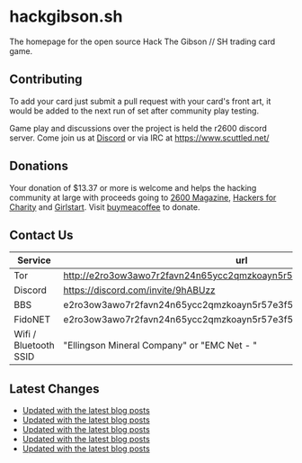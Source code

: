 # hackgibson.sh
The homepage for the open source Hack The Gibson // SH trading card game.


## Contributing

To add your card just submit a pull request with your card's front art, it would be added to the next run of set after community play testing.

Game play and discussions over the project is held the r2600 discord server. Come join us at [Discord](https://discord.com/invite/9hABUzz) or via IRC at https://www.scuttled.net/


## Donations

Your donation of $13.37 or more is welcome and helps the hacking community at large with proceeds going to [2600 Magazine](https://2600.com/), [Hackers for Charity](https://hackersforcharity.org) and [Girlstart](https://girlstart.org).  Visit [buymeacoffee](https://www.buymeacoffee.com/hackgibson.sh) to donate.


## Contact Us

Service | url
-|-
Tor | http://e2ro3ow3awo7r2favn24n65ycc2qmzkoayn5r57e3f56nvjwdcgg32ad.onion
Discord | https://discord.com/invite/9hABUzz
BBS | e2ro3ow3awo7r2favn24n65ycc2qmzkoayn5r57e3f56nvjwdcgg32ad.onion:23
FidoNET | e2ro3ow3awo7r2favn24n65ycc2qmzkoayn5r57e3f56nvjwdcgg32ad.onion:24554
Wifi / Bluetooth SSID | "Ellingson Mineral Company" or "EMC Net - <fidonet address>"

## Latest Changes
<!-- BLOG-POST-LIST:START -->
- [Updated with the latest blog posts](https://github.com/DFW2600/hackgibson.sh/commit/a286c03e942017b560534702e2b26a301552b481)
- [Updated with the latest blog posts](https://github.com/DFW2600/hackgibson.sh/commit/0ea699b27a89ce1fbc8dd4fad316d5f66984ec2c)
- [Updated with the latest blog posts](https://github.com/DFW2600/hackgibson.sh/commit/15095b438cb464ddae7a559b8326edb4359ab33e)
- [Updated with the latest blog posts](https://github.com/DFW2600/hackgibson.sh/commit/12ca827b91a85c11b1523cef6d63fb2804bcd0bd)
- [Updated with the latest blog posts](https://github.com/DFW2600/hackgibson.sh/commit/4416af56d26d70dceb8ec0c3eabd2e6b3f7842a0)
<!-- BLOG-POST-LIST:END -->
